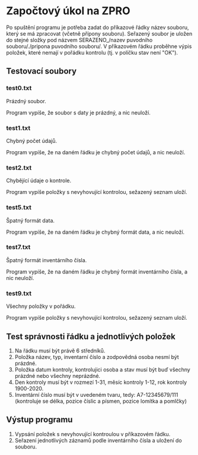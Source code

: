 # Započtový úkol na ZPRO

Po spuštění programu je potřeba zadat do příkazové řádky název souboru, který se má zpracovat (včetně přípony souboru). 
Seřazený soubor je uložen do stejné složky pod názvem SERAZENO_/nazev puvodniho souboru/./pripona puvodniho souboru/.
V příkazovém řádku proběhne výpis položek, které nemají v pořádku kontrolu (tj. v políčku stav není "OK").

## Testovací soubory

### test0.txt
Prázdný soubor.

Program vypíše, že soubor s daty je prázdný, a nic neuloží.

### test1.txt
Chybný počet údajů.

Program vypíše, že na daném řádku je chybný počet údajů, a nic neuloží.

### test2.txt
Chybějící údaje o kontrole.

Program vypíše položky s nevyhovující kontrolou, sežazený seznam uloží.

### test5.txt
Špatný formát data.

Program vypíše, že na daném řádku je chybný formát data, a nic neuloží.

### test7.txt
Špatný formát inventárního čísla.

Program vypíše, že na daném řádku je chybný formát inventárního čísla, a nic neuloží.

### test9.txt
Všechny položky v pořádku.

Program vypíše položky s nevyhovující kontrolou, sežazený seznam uloží.

## Test správnosti řádku a jednotlivých položek
1. Na řádku musí být právě 6 středníků.
2. Položka název, typ, inventarní číslo a zodpovědná osoba nesmí být prázdné.
3. Položka datum kontroly, kontrolujici osoba a stav musí být buď všechny prázdné nebo všechny neprázdné.
4. Den kontroly musí být v rozmezí 1-31, měsíc kontroly 1-12, rok kontroly 1900-2020.
5. Inventární číslo musí být v uvedeném tvaru, tedy: A7-12345679/111 (kontroluje se délka, pozice číslic a písmen, pozice lomítka a pomlčky)

## Výstup programu
1. Vypsání položek s nevyhovující kontroulou v příkazovém řádku.
2. Seřazení jednotlivých záznamů podle inventárního čísla a uložení do souboru.
